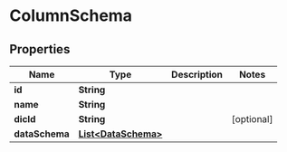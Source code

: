 

# ColumnSchema


## Properties

| Name | Type | Description | Notes |
|------------ | ------------- | ------------- | -------------|
|**id** | **String** |  |  |
|**name** | **String** |  |  |
|**dicId** | **String** |  |  [optional] |
|**dataSchema** | [**List&lt;DataSchema&gt;**](DataSchema.md) |  |  |



